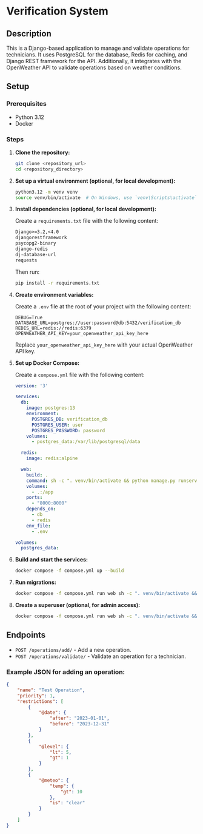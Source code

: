 # Verification System

## Description

This is a Django-based application to manage and validate operations for technicians. It uses PostgreSQL for the database, Redis for caching, and Django REST framework for the API. Additionally, it integrates with the OpenWeather API to validate operations based on weather conditions.

## Setup

### Prerequisites

- Python 3.12
- Docker

### Steps

1. **Clone the repository:**

    ```bash
    git clone <repository_url>
    cd <repository_directory>
    ```

2. **Set up a virtual environment (optional, for local development):**

    ```bash
    python3.12 -m venv venv
    source venv/bin/activate  # On Windows, use `venv\Scripts\activate`
    ```

3. **Install dependencies (optional, for local development):**

    Create a `requirements.txt` file with the following content:

    ```txt
    Django>=3.2,<4.0
    djangorestframework
    psycopg2-binary
    django-redis
    dj-database-url
    requests
    ```

    Then run:

    ```bash
    pip install -r requirements.txt
    ```

4. **Create environment variables:**

    Create a `.env` file at the root of your project with the following content:

    ```env
    DEBUG=True
    DATABASE_URL=postgres://user:password@db:5432/verification_db
    REDIS_URL=redis://redis:6379
    OPENWEATHER_API_KEY=your_openweather_api_key_here
    ```

    Replace `your_openweather_api_key_here` with your actual OpenWeather API key.

5. **Set up Docker Compose:**

    Create a `compose.yml` file with the following content:

    ```yaml
    version: '3'

    services:
      db:
        image: postgres:13
        environment:
          POSTGRES_DB: verification_db
          POSTGRES_USER: user
          POSTGRES_PASSWORD: password
        volumes:
          - postgres_data:/var/lib/postgresql/data

      redis:
        image: redis:alpine

      web:
        build: .
        command: sh -c ". venv/bin/activate && python manage.py runserver 0.0.0.0:8000"
        volumes:
          - .:/app
        ports:
          - "8000:8000"
        depends_on:
          - db
          - redis
        env_file:
          - .env

    volumes:
      postgres_data:
    ```

6. **Build and start the services:**

    ```bash
    docker compose -f compose.yml up --build
    ```

7. **Run migrations:**

    ```bash
    docker compose -f compose.yml run web sh -c ". venv/bin/activate && python manage.py migrate"
    ```

8. **Create a superuser (optional, for admin access):**

    ```bash
    docker compose -f compose.yml run web sh -c ". venv/bin/activate && python manage.py createsuperuser"
    ```

## Endpoints

- `POST /operations/add/` - Add a new operation.
- `POST /operations/validate/` - Validate an operation for a technician.

### Example JSON for adding an operation:

```json
{
    "name": "Test Operation",
    "priority": 1,
    "restrictions": [
        {
            "@date": {
                "after": "2023-01-01",
                "before": "2023-12-31"
            }
        },
        {
            "@level": {
                "lt": 5,
                "gt": 1
            }
        },
        {
            "@meteo": {
                "temp": {
                    "gt": 10
                },
                "is": "clear"
            }
        }
    ]
}
